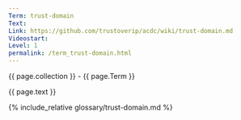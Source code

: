 ```yaml
---
Term: trust-domain
Text: 
Link: https://github.com/trustoverip/acdc/wiki/trust-domain.md
Videostart: 
Level: 1
permalink: /term_trust-domain.html
---
```


{{ page.collection }} - {{ page.Term }}

   {{ page.text }}

{% include_relative glossary/trust-domain.md %}
